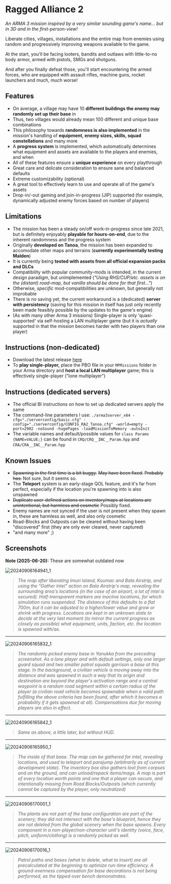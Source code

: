 # Ragged Alliance 2
*An ARMA 3 mission inspired by a very similar sounding game's name... but in 3D and in the first-person-view!*

Liberate cities, villages, installations and the entire map from enemies using random and progressively improving weapons available to the game.

At the start, you'll be facing looters, bandits and outlaws with little-to-no body armor, armed with pistols, SMGs and shotguns.

And after you finally defeat those, you'll start encountering the armed forces, who are equipped with assault rifles, machine guns, rocket launchers and much, much worse!

## Features
- On average, a village may have 10 **different buildings the enemy may randomly set up their base** in
- Thus, two villages would already mean 100 different and unique base combinations
- This philosophy towards **randomness is also implemented** in the mission's handling of **equipment, enemy sizes, skills, squad constellations** and many more
- A **progress system** is implemented, which automatically determines what equipment and assets are available to the players and enemies, and when
- All of these features ensure a **unique experience** on every playthrough
- Great care and delicate consideration to ensure sane and balanced defaults
- Extreme customizability (optional)
- A great tool to effectively learn to use and operate all of the game's assets
- Drop-in/-out gaming and join-in-progress (JIP) supported (for example, dynamically adjusted enemy forces based on number of players)

## Limitations
- The mission has been a steady on/off work-in-progress since late 2021, but is definitely enjoyably **playable for hours-on-end**, due to the inherent randomness and the progress system
- Originally **developed on Tanoa**, the mission has been expanded to accomodate other maps and terrains (**currently experimentally testing Malden**)
- It is currently being **tested with assets from all official expansion packs and DLCs**
- Compatibility with popular community-mods is intended, in the current design paradigm, but unimplemented (*"Using RHS/CUP/etc. assets is on the (distant) road-map, but vanilla should be done for that first..."*)
- Otherwise, *specific* mod-compatibilities are unknown, but generally not improbable
- There is no saving yet, the current workaround is a (dedicated) **server with persistency** (saving for this mission in itself has just only recently been made feasibly possible by the updates to the game's engine)
- (As with many other Arma 3 missions) Single-player is only 'quasi-supported' via self-hosting a LAN multiplayer game (but it is *actually* supported in that the mission becomes harder with two players than one player)


## Instructions (non-dedicated)
- Download the latest release [here](https://github.com/ariebesehl/RaggedAlliance2/releases)
- To **play single-player,** place the PBO file in your `MPMissions` folder in your Arma directory and **host a local LAN multiplayer** game; this is effectively single-player ("lone multiplayer")

## Instructions (dedicated servers)
- The official BI instructions on how to set up dedicated servers apply the same
- The command-line parameters I use: `./arma3server_x64 -cfg="./serverconfig/basic.cfg" -config="./serverconfig/CONFIG_RA2_Tanoa.cfg" -world=empty -port=2902 -noSound -hugePages -loadMissionToMemory -autoInit`
- The variable names and default/possible values for `class Params {NAME=VALUE;}` can be found in `CRQ/CRQ__INC__Param.hpp` and `CRA/CRA__INC__Param.hpp`
    
## Known Issues
- ~~Spawning in the first time is a bit buggy.~~ ~~May have been fixed.~~ ~~Probably has.~~ Not sure, but it seems so.
- The **Teleport** system is an early-stage QOL feature, and it's far from perfect, especially if the location you're spawning into is also unspawned
- ~~Duplicate user-defined actions on inventory/maps at locations are unintentional, but harmless and cosmetic~~ Possibly fixed.
- Enemy names are not synced if the user is not present when they spawn in, these are harmless as well, and also only cosmetic
- Road-Blocks and Outposts can be cleared without having been "discovered" first (they are only ever cleared, never captured)
- "and many more" ;)

## Screenshots

**Note (2025-06-20):** These are somewhat outdated now

![20240906164941_1](https://github.com/user-attachments/assets/14547ebc-3986-4dab-9f77-a07774f60e97)
>*The map after liberating Imuri Island, Koumac and Bala Airstrip, and using the "Gather Intel" action on Bala Airstrip's map, revealing the surrounding area's locations (in the case of an airport, a lot of intel is secured). Half-transparent markers are inactive locations, for which simulation runs suspended. The distance of this defaults to a flat 700m, but it can be adjusted to a higher/lower value and grow or shrink with progress. Locations are kept in an unknown state to decide at the very last moment (to mirror the current progress as closely as possible) what equipment, units, faction, etc. the location is spawned with/as.*
---
![20240906165832_1](https://github.com/user-attachments/assets/fcc91430-f89a-4a96-b195-67150a891539)
>*The randomly picked enemy base in Yanukka from the preceding screenshot. As a lone player and with default settings, only one larger guard squad and two smaller patrol squads garrison a base at this stage. In the background, a civilian vehicle is moving away into the distance and was spawned in such a way that its origin and destination are beyond the player's activation range and a central waypoint is a random road segment within a certain radius of the player (a civilian road vehicle becomes spawnable when a valid path fulfilling the above criteria has been found, after which it becomes a probability if it gets spawned at all). Compensations due for moving players are also in effect.*
---
![20240906165842_1](https://github.com/user-attachments/assets/7a2146e7-dbb0-419c-96d8-65a55c64d005)
>*Same as above, a little later, but without HUD.*
---
![20240906165950_1](https://github.com/user-attachments/assets/3e9bca9e-48c1-4dda-9644-3bcc97a2c302)
>*The inside of that base. The map can be gathered for intel, revealing locations, and used to teleport and parajump (arbitrarily as of current development state). The inventory box also gathers loot from corpses and on the ground, and can unload/repack items/mags. A map is part of every location worth points and one that a player can secure, and intentionally missing from Road Blocks/Outposts (which currently cannot be captured by the player, only neutralized)*
---
![20240906170001_1](https://github.com/user-attachments/assets/aab9ec83-58c8-47bb-bdc3-87f0541149d9)
>*The plants are not part of the base configuration are part of the scenery; they did not intersect with the base's blueprint, hence they are not deleted from the global scenery when the base spawns. Every component in a non-player/non-character unit's identity (voice, face, pitch, uniform/clothing) is a randomly picked as well.*
---
![20240906170016_1](https://github.com/user-attachments/assets/3a0f4861-d9ef-40b3-b698-b7f2d66d4f45)
>*Patrol paths and bases (what to delete, what to insert) are all precalculated at the beginning to optimize run-time efficiency. A ground-evenness compensation for base decorations is not being performed, as the tipped over bench demonstrates.*

